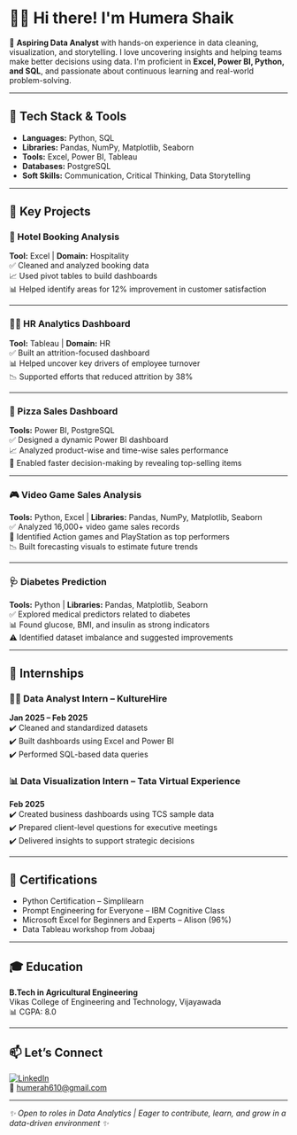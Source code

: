 # 👩‍💻 Hi there! I'm Humera Shaik

🎯 **Aspiring Data Analyst** with hands-on experience in data cleaning, visualization, and storytelling. I love uncovering insights and helping teams make better decisions using data. I'm proficient in **Excel, Power BI, Python, and SQL**, and passionate about continuous learning and real-world problem-solving.

---

## 🔧 Tech Stack & Tools

- **Languages:** Python, SQL  
- **Libraries:** Pandas, NumPy, Matplotlib, Seaborn  
- **Tools:** Excel, Power BI, Tableau  
- **Databases:** PostgreSQL  
- **Soft Skills:** Communication, Critical Thinking, Data Storytelling

---

## 🧠 Key Projects

### 🏨 Hotel Booking Analysis
**Tool:** Excel | **Domain:** Hospitality  
✅ Cleaned and analyzed booking data  
📈 Used pivot tables to build dashboards  
📊 Helped identify areas for 12% improvement in customer satisfaction

---

### 👩‍💼 HR Analytics Dashboard
**Tool:** Tableau | **Domain:** HR  
✅ Built an attrition-focused dashboard  
📊 Helped uncover key drivers of employee turnover  
📉 Supported efforts that reduced attrition by 38%

---

### 🍕 Pizza Sales Dashboard
**Tools:** Power BI, PostgreSQL  
✅ Designed a dynamic Power BI dashboard  
📈 Analyzed product-wise and time-wise sales performance  
📌 Enabled faster decision-making by revealing top-selling items

---

### 🎮 Video Game Sales Analysis
**Tools:** Python, Excel | **Libraries:** Pandas, NumPy, Matplotlib, Seaborn  
✅ Analyzed 16,000+ video game sales records  
🥇 Identified Action games and PlayStation as top performers  
📉 Built forecasting visuals to estimate future trends

---

### 🩺 Diabetes Prediction
**Tools:** Python | **Libraries:** Pandas, Matplotlib, Seaborn  
✅ Explored medical predictors related to diabetes  
📊 Found glucose, BMI, and insulin as strong indicators  
⚠️ Identified dataset imbalance and suggested improvements

---

## 💼 Internships

### 🧑‍💻 Data Analyst Intern – KultureHire  
**Jan 2025 – Feb 2025**  
✔️ Cleaned and standardized datasets  
✔️ Built dashboards using Excel and Power BI  
✔️ Performed SQL-based data queries

### 📊 Data Visualization Intern – Tata Virtual Experience  
**Feb 2025**  
✔️ Created business dashboards using TCS sample data  
✔️ Prepared client-level questions for executive meetings  
✔️ Delivered insights to support strategic decisions

---

## 📜 Certifications
- Python Certification – Simplilearn  
- Prompt Engineering for Everyone – IBM Cognitive Class  
- Microsoft Excel for Beginners and Experts – Alison (96%)
- Data Tableau workshop from Jobaaj

---

## 🎓 Education
**B.Tech in Agricultural Engineering**  
Vikas College of Engineering and Technology, Vijayawada  
📊 CGPA: 8.0

---

## 📫 Let’s Connect

[![LinkedIn](https://img.shields.io/badge/-LinkedIn-0077B5?style=flat-square&logo=Linkedin&logoColor=white&link=https://linkedin.com/in/your-link)](https://linkedin.com/in/your-link)  
📧 humerah610@gmail.com

---

_✨ Open to roles in Data Analytics | Eager to contribute, learn, and grow in a data-driven environment ✨_
